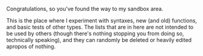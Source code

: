 Congratulations, so you've found the way to my sandbox area.

This is the place where I experiment with syntaxes, new (and old) functions, and basic tests of other types. The lists that are in here are not intended to be used by others (though there's nothing stopping you from doing so, technically speaking), and they can randomly be deleted or heavily edited apropos of nothing.
